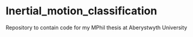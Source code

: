 # Inertial_motion_classification
Repository to contain code for my MPhil thesis at Aberystwyth University
